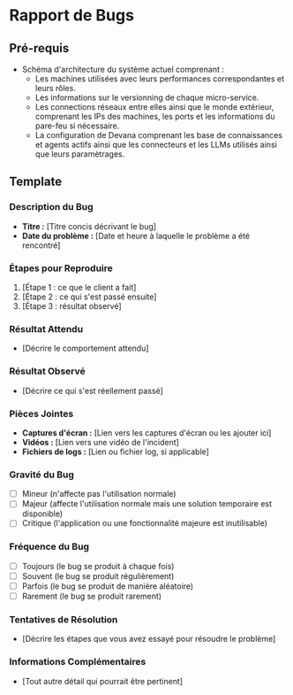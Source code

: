 # Rapport de Bugs

## Pré-requis

- Schéma d'architecture du système actuel comprenant :
  - Les machines utilisées avec leurs performances correspondantes et leurs rôles.
  - Les informations sur le versionning de chaque micro-service.
  - Les connections réseaux entre elles ainsi que le monde extérieur, comprenant les IPs des machines, les ports et les informations du pare-feu si nécessaire.
  - La configuration de Devana comprenant les base de connaissances et agents actifs ainsi que les connecteurs et les LLMs utilisés ainsi que leurs paramètrages.

## Template

### Description du Bug

- **Titre :** [Titre concis décrivant le bug]
- **Date du problème :** [Date et heure à laquelle le problème a été rencontré]

### Étapes pour Reproduire

1. [Étape 1 : ce que le client a fait]
2. [Étape 2 : ce qui s'est passé ensuite]
3. [Étape 3 : résultat observé]

### Résultat Attendu

- [Décrire le comportement attendu]

### Résultat Observé

- [Décrire ce qui s'est réellement passé]

### Pièces Jointes

- **Captures d'écran :** [Lien vers les captures d'écran ou les ajouter ici]
- **Vidéos :** [Lien vers une vidéo de l'incident]
- **Fichiers de logs :** [Lien ou fichier log, si applicable]

### Gravité du Bug

- [ ] Mineur (n'affecte pas l'utilisation normale)
- [ ] Majeur (affecte l'utilisation normale mais une solution temporaire est disponible)
- [ ] Critique (l'application ou une fonctionnalité majeure est inutilisable)

### Fréquence du Bug

- [ ] Toujours (le bug se produit à chaque fois)
- [ ] Souvent (le bug se produit régulièrement)
- [ ] Parfois (le bug se produit de manière aléatoire)
- [ ] Rarement (le bug se produit rarement)

### Tentatives de Résolution

- [Décrire les étapes que vous avez essayé pour résoudre le problème]

### Informations Complémentaires

- [Tout autre détail qui pourrait être pertinent]
